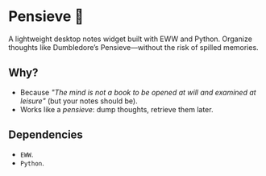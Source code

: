 # Pensieve 🔮
A lightweight desktop notes widget built with EWW and Python. Organize thoughts like Dumbledore’s Pensieve—without the risk of spilled memories.
## Why?  
- Because *"The mind is not a book to be opened at will and examined at leisure"* (but your notes should be).  
- Works like a *pensieve*: dump thoughts, retrieve them later.  

## Dependencies  
- `EWW`.  
- `Python`.  
